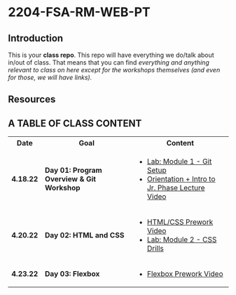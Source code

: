 # 2204-FSA-RM-WEB-PT

## Introduction

This is your **class repo**. This repo will have everything we do/talk about in/out of class. That means that you can find _everything and anything relevant to class on here except for the workshops themselves (and even for those, we will have links)._

## Resources



## A TABLE OF CLASS CONTENT

<table>
  <tr>
    <th style="width: 60px;"> Date </th>
    <th style="width: 300px;"> Goal </th>
    <th style="width: 300px;"> Content </th>
  </tr>
  <tr>
    <td><b>4.18.22</b></td>
    <td><b>Day 01: Program Overview & Git Workshop</b></td>
    <td>
      <ul>
        <li>
          <a href='https://fullstack.instructure.com/courses/248/pages/vanilla-dom-module-1-git-setup-common-configurations?module_item_id=60901'>Lab: Module 1 - Git Setup</a>
        </li>
        <li>
          <a href='https://fullstack-cdn.p1.engageli-prod.com/fullstackacademy/recorder/web-development(038bd)/1650321306031/Web-Development(038bd)---2022-04-19T01-44-21-426Z/MP4/Web-Development(038bd)---2022-04-19T01-44-21-426Z.mp4'>Orientation + Intro to Jr. Phase Lecture Video</a>
        </li>
      </ul>
    </td>
  </tr>
  <tr>
    <td><b>4.20.22</b></td>
    <td><b>Day 02: HTML and CSS</b></td>
    <td>
      <ul>
        <li>
          <a href='https://www.youtube.com/watch?v=qvLGTDYrU9U'>HTML/CSS Prework Video</a>
        </li>
        <li>
          <a href='https://fullstack.instructure.com/courses/248/pages/vanilla-dom-module-2-getting-started-introduction?module_item_id=60907'>Lab: Module 2 - CSS Drills</a>
        </li>
      </ul>
    </td>
  </tr>
  <tr>
    <td><b>4.23.22</b></td>
    <td><b>Day 03: Flexbox</b></td>
    <td>
      <ul>
        <li>
          <a href='https://www.youtube.com/watch?v=eABErdO3h28'>Flexbox Prework Video</a>
        </li>
      </ul>
    </td>
  </tr>
</table>


